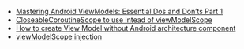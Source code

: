- [Mastering Android ViewModels: Essential Dos and Don’ts Part 1](https://proandroiddev.com/mastering-android-viewmodels-essential-dos-and-donts-part-1-%EF%B8%8F-bdf05287bca9)
- [CloseableCoroutineScope to use intead of viewModelScope](https://developer.android.com/jetpack/androidx/releases/lifecycle#2.5.0)
- [How to create View Model without Android architecture component](https://stackoverflow.com/a/76306457/9636037)
- [viewModelScope injection](https://developer.android.com/jetpack/androidx/releases/lifecycle#2.8.0-alpha03)
